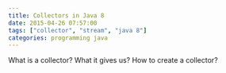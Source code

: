 ```yaml
---
title: Collectors in Java 8
date: 2015-04-26 07:57:00
tags: ["collector", "stream", "java 8"]
categories: programming java
---
```


What is a collector?
What it gives us?
How to create a collector?
